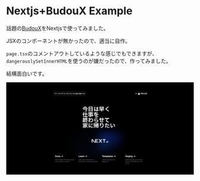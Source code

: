 # Nextjs+BudouX Example

話題の[BudouX](https://github.com/google/budoux)をNextjsで使ってみました。

JSXのコンポーネントが無かったので、適当に自作。

`page.tsx`のコメントアウトしているような感じでもできますが、`dangerouslySetInnerHTML`を使うのが嫌だったので、作ってみました。

結構面白いです。

<img src="https://raw.githubusercontent.com/RUNFUNRUN/nextjs-budoux-example/main/img/example.png">
